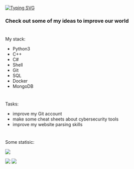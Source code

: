 
 [![Typing SVG](https://readme-typing-svg.herokuapp.com?font=Square+Peg&size=28&duration=8000&color=219908&background=FFFAFB00&center=true&vCenter=true&multiline=true&lines=Software+developer+%26+CTF+player)](https://git.io/typing-svg)
### Check out some of my ideas to improve our world
#
My stack:

- Python3 
- C++ 
- C#
- Shell
- Git
- SQL
- Docker
- MongoDB

#
Tasks:

- improve my Git account
- make some cheat sheets about cybersecurity tools
- improve my website parsing skills

#

Some statisic:


![](https://github-profile-summary-cards.vercel.app/api/cards/profile-details?username=SeregaDeveloper&theme=solarized_dark)


![](https://github-profile-summary-cards.vercel.app/api/cards/most-commit-language?username=SeregaDeveloper&theme=solarized_dark)
![](https://github-profile-summary-cards.vercel.app/api/cards/repos-per-language?username=SeregaDeveloper&theme=solarized_dark)

